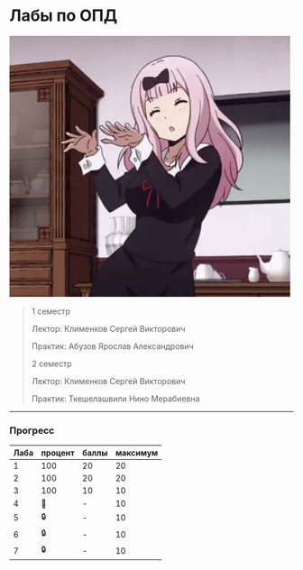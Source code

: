 # Лабы по ОПД

![pic](https://github.com/bilyardvmetro/ITMO-System-Application-Software/blob/main/gifs/OPDReadme.gif)

> 1 семестр
> 
> Лектор: Клименков Сергей Викторович
>
> Практик: Абузов Ярослав Александрович
>
> 2 семестр
>
> Лектор: Клименков Сергей Викторович
>
> Практик: Ткешелашвили Нино Мерабиевна

---

### Прогресс
| Лаба | процент | баллы | максимум |
| ---- | ------- | ----- | -------- | 
|   1  |   100   |   20  |    20    |
|   2  |   100   |   20  |    20    |
|   3  |   100   |   10  |    10    |
|   4  |  :construction: |   -   |    10    |
|   5  |  :lock: |   -   |    10    |
|   6  |  :lock: |   -   |    10    |
|   7  |  :lock: |   -   |    10    |
